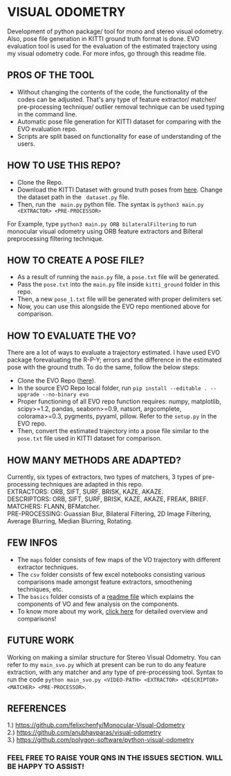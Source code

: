 # VISUAL ODOMETRY
Development of python package/ tool for mono and stereo visual odometry. Also, pose file generation in KITTI ground truth format is done. EVO evaluation tool is used for the evaluation of the estimated trajectory using my visual odometry code. For more infos, go through this readme file.  

## PROS OF THE TOOL 

- Without changing the contents of the code, the functionality of the codes can be adjusted. That's any type of feature extractor/ matcher/ pre-processing technique/ outlier removal technique can be used typing in the command line.  
- Automatic pose file generation for KITTI dataset for comparing with the EVO evaluation repo. 
- Scripts are split based on functionality for ease of understanding of the users.

## HOW TO USE THIS REPO?

- Clone the Repo.
- Download the KITTI Dataset with ground truth poses from <a href="http://www.cvlibs.net/datasets/kitti/eval_odometry.php">here</a>. Change the dataset path in the ``` dataset.py``` file.
- Then, run the ``` main.py``` python file. The syntax is ``` python3 main.py <EXTRACTOR> <PRE-PROCESSOR> ```

For Example, type ``` python3 main.py ORB bilateralFiltering ``` to run monocular visual odometry using ORB feature extractors and Bilteral preprocessing filtering technique.

## HOW TO CREATE A POSE FILE?

- As a result of running the ```main.py``` file, a ```pose.txt``` file will be generated. 
- Pass the ```pose.txt``` into the ```main.py``` file inside ```kitti_ground``` folder in this repo.
- Then, a new ```pose_1.txt``` file will be generated with proper delimiters set. 
- Now, you can use this alongside the EVO repo mentioned above for comparison.
 
## HOW TO EVALUATE THE VO?

There are a lot of ways to evaluate a trajectory estimated. I have used EVO package forevaluating the R-P-Y; errors and the difference in the estimated pose with the ground truth. To do the same, follow the below steps: 

- Clone the EVO Repo (<a href="https://github.com/MichaelGrupp/evo">here</a>).
- In the source EVO Repo local folder, run ```pip install --editable . --upgrade --no-binary evo```
- Proper functioning of all EVO repo function requires: numpy, matplotlib, scipy>=1.2, pandas, seaborn>=0.9, natsort, argcomplete, colorama>=0.3, pygments, pyyaml, pillow. Refer to the ```setup.py``` in the EVO repo. 
- Then, convert the estimated trajectory into a pose file similar to the ```pose.txt``` file used in KITTI dataset for comparison. 

## HOW MANY METHODS ARE ADAPTED?

Currently, six types of extractors, two types of matchers, 3 types of pre-processing techniques are adapted in this repo. <br>
EXTRACTORS: ORB, SIFT, SURF, BRISK, KAZE, AKAZE.<br>
DESCRIPTORS: ORB, SIFT, SURF, BRISK, KAZE, AKAZE, FREAK, BRIEF.<br>
MATCHERS: FLANN, BFMatcher.<br>
PRE-PROCESSING: Guassian Blur, Bilateral Filtering, 2D Image Filtering, Average Blurring, Median Blurring, Rotating.<br>

## FEW INFOS

- The ```maps``` folder consists of few maps of the VO trajectory with different extractor techniques.
- The ```csv``` folder consists of few excel notebooks consisting various comparisons made amongst feature extractors, smoothening techniques, etc.
- The ```basics``` folder consists of a <a href="https://github.com/jerriebright/VISUAL-ODOMETRY/tree/main/basics">readme file</a> which explains the components of VO and few analysis on the components. 
- To know more about my work, <a href="https://jbright.tech/uploads/VO.pdf"> click here</a> for detailed overview and comparisons! 

## FUTURE WORK

Working on making a similar structure for Stereo Visual Odometry. You can refer to my ```main_svo.py``` which at present can be run to do any feature extraction, with any matcher and any type of pre-processing tool. Syntax to run the code ```python main_svo.py <VIDEO-PATH> <EXTRACTOR> <DESCRIPTOR> <MATCHER> <PRE-PROCESSOR>```.

## REFERENCES
1.) https://github.com/felixchenfy/Monocular-Visual-Odometry<br>
2.) https://github.com/anubhavparas/visual-odometry<br>
3.) https://github.com/polygon-software/python-visual-odometry<br>

### FEEL FREE TO RAISE YOUR QNS IN THE ISSUES SECTION. WILL BE HAPPY TO ASSIST!
